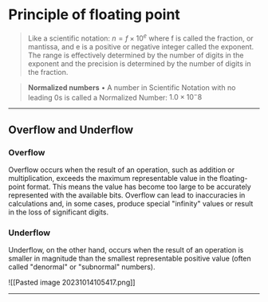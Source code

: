# Principle of floating point 

>Like a scientific notation:
>$n = f × 10^e$
	where f is called the fraction, or mantissa, and e is a positive or negative integer called the exponent. The range is effectively determined by the number of digits in the exponent and the precision is determined by the number of digits in the fraction.

>**Normalized numbers**
• A number in Scientific Notation with no leading 0s is called a Normalized Number: $1.0 × 10^-8$

---
## Overflow and Underflow

### Overflow 

Overflow occurs when the result of an operation, such as addition or multiplication, exceeds the maximum representable value in the floating-point format. This means the value has become too large to be accurately represented with the available bits. Overflow can lead to inaccuracies in calculations and, in some cases, produce special "infinity" values or result in the loss of significant digits.

### Underflow 

Underflow, on the other hand, occurs when the result of an operation is smaller in magnitude than the smallest representable positive value (often called "denormal" or "subnormal" numbers).

![[Pasted image 20231014105417.png]]

---
